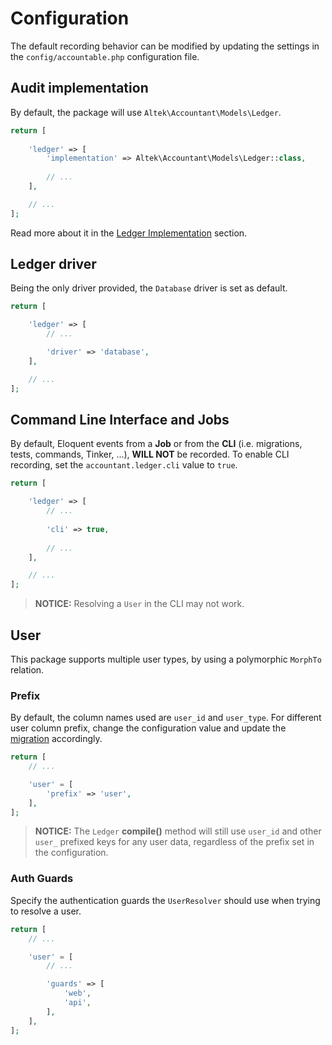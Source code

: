 # Configuration
The default recording behavior can be modified by updating the settings in the `config/accountable.php` configuration file.

## Audit implementation
By default, the package will use `Altek\Accountant\Models\Ledger`.

```php
return [
    
    'ledger' => [
        'implementation' => Altek\Accountant\Models\Ledger::class,
        
        // ...
    ],

    // ...
];
```

Read more about it in the [Ledger Implementation](ledger-implementation.md) section.

## Ledger driver
Being the only driver provided, the `Database` driver is set as default.

```php
return [

    'ledger' => [
        // ...

        'driver' => 'database',
    ],

    // ...
];
```

## Command Line Interface and Jobs
By default, Eloquent events from a **Job** or from the **CLI** (i.e. migrations, tests, commands, Tinker, ...), **WILL NOT** be recorded.
To enable CLI recording, set the `accountant.ledger.cli` value to `true`.

```php
return [

    'ledger' => [
        // ...
        
        'cli' => true,
        
        // ...
    ],

    // ...
];
```

> **NOTICE:** Resolving a `User` in the CLI may not work.

## User
This package supports multiple user types, by using a polymorphic `MorphTo` relation.

### Prefix
By default, the column names used are `user_id` and `user_type`. For different user column prefix, change the configuration value and update the [migration](ledger-migration.md) accordingly.

```php
return [
    // ...

    'user' = [
        'prefix' => 'user',
    ],
];
```

> **NOTICE:** The `Ledger` **compile()** method will still use `user_id` and other `user_` prefixed keys for any user data, regardless of the prefix set in the configuration.

### Auth Guards
Specify the authentication guards the `UserResolver` should use when trying to resolve a user.

```php
return [
    // ...

    'user' = [
        // ...

        'guards' => [
            'web',
            'api',
        ],
    ],
];
```
